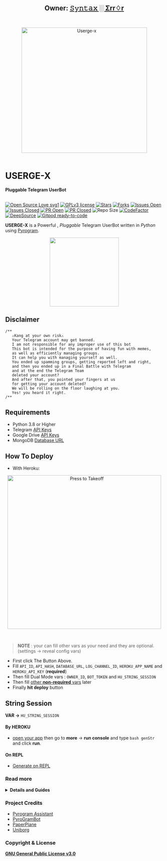 <h2 align="center"><b>Owner: <a href="https://telegram.dog/deleteduser420">𝚂𝚢𝚗𝚝𝚊𝚡 ░ Σrr♢r</a></b></h2>
<br>
<p align="center">
   <a href="https://github.com/shahrooz1397/USERGE-X"><img src="https://i.imgur.com/53mdl2v.png" alt="Userge-x" width=400px></a>
   <br>
   <br>
</p>
<h1>USERGE-X</h1>
<b>Pluggable Telegram UserBot</b>
<br>
<br>

[![Open Source Love svg1](https://badges.frapsoft.com/os/v1/open-source.png?v=103)](https://github.com/shahrooz1397/USERGE-X)
[![GPLv3 license](https://img.shields.io/badge/License-GPLv3-blue.svg?&style=flat-square)](https://github.com/shahrooz1397/USERGE-X#copyright--license)
[![Stars](https://img.shields.io/github/stars/code-rgb/USERGE-X?&style=flat-square)](https://github.com/shahrooz1397/USERGE-X/stargazers)
[![Forks](https://img.shields.io/github/forks/code-rgb/USERGE-X?&style=flat-square)](https://github.com/shahrooz1397/USERGE-X/network/members)
[![Issues Open](https://img.shields.io/github/issues/code-rgb/USERGE-X?&style=flat-square)](https://github.com/shahrooz1397/USERGE-X/issues)
[![Issues Closed](https://img.shields.io/github/issues-closed/code-rgb/USERGE-X?&style=flat-square)](https://github.com/shahrooz1397/USERGE-X/issues?q=is:closed)
[![PR Open](https://img.shields.io/github/issues-pr/code-rgb/USERGE-X?&style=flat-square)](https://github.com/shahrooz1397/USERGE-X/pulls)
[![PR Closed](https://img.shields.io/github/issues-pr-closed/code-rgb/USERGE-X?&style=flat-square)](https://github.com/shahrooz1397/USERGE-X/pulls?q=is:closed)
![Repo Size](https://img.shields.io/github/repo-size/code-rgb/userge-x?style=flat-square)
[![CodeFactor](https://www.codefactor.io/repository/github/code-rgb/userge-x/badge?&style=flat-square)](https://www.codefactor.io/repository/github/code-rgb/userge-x)
[![DeepSource](https://deepsource.io/gh/code-rgb/userge-x.svg/?label=active+issues&show_trend=true)](https://deepsource.io/gh/code-rgb/userge-x/?ref=repository-badge)
[![Gitpod ready-to-code](https://img.shields.io/badge/Gitpod-ready--to--code-blue?logo=gitpod&style=flat-square)](https://gitpod.io/#https://github.com/shahrooz1397/USERGE-X)
<br>

**USERGE-X** is a Powerful , _Pluggable_ Telegram UserBot written in _Python_ using [Pyrogram](https://github.com/pyrogram/pyrogram).
<br>
<p align="center">
    <a href="https://telegram.dog/x_xtests"><img src="https://img.shields.io/badge/Support%20Group-USERGE--%F0%9D%91%BF-blue?&logo=telegram&style=social" width=220px></a></p>

## Disclaimer
```
/**
   ⚠️Kang at your own risk⚠️          
   Your Telegram account may get banned.
   I am not responsible for any improper use of this bot
   This bot is intended for the purpose of having fun with memes,
   as well as efficiently managing groups.
   It can help you with managing yourself as well.
   You ended up spamming groups, getting reported left and right,
   and then you ended up in a Final Battle with Telegram
   and at the end the Telegram Team
   deleted your account?
   And after that, you pointed your fingers at us
   for getting your account deleted?
   We will be rolling on the floor laughing at you.
   Yes! you heard it right.
/**
```
## Requirements 
* Python 3.8 or Higher
* Telegram [API Keys](https://my.telegram.org/apps)
* Google Drive [API Keys](https://console.developers.google.com/)
* MongoDB [Database URL](https://cloud.mongodb.com/)
## How To Deploy 
* With Heroku:
<p align="center">
   <a href = "https://heroku.com/deploy?template=https://github.com/shahrooz1397/USERGE-X/tree/alpha"><img src="https://telegra.ph/file/57c4edb389224c9cf9996.png" alt="Press to Takeoff" width="490px"></a>
</p>
<br>

> **NOTE** : your can fill other vars as your need and they are optional. (settings -> reveal config vars)
* First click The Button Above.
* Fill `API_ID`, `API_HASH`, `DATABASE_URL`, `LOG_CHANNEL_ID`, `HEROKU_APP_NAME` and `HEROKU_API_KEY` (**required**)
* Then fill Dual Mode vars : `OWNER_ID`, `BOT_TOKEN` and `HU_STRING_SESSION`
* Then fill [other **non-required** vars](https://telegra.ph/Heroku-Vars-for-USERGE-X-08-25) later
* Finally **hit deploy** button
## String Session
**VAR ->** `HU_STRING_SESSION`
#### By HEROKU
- [open your app](https://dashboard.heroku.com/apps/) then go to **more** -> **run console** and type `bash genStr` and click **run**.
#### On REPL
- [Generate on REPL](https://repl.it/@Leorio/stringsessiongen#main.py)
### Read more
<details>
  <summary><b>Details and Guides</b></summary>

## Other Ways

* With Docker 🐳 
    <a href="https://github.com/shahrooz1397/USERGE-X/blob/alpha/resources/readmeDocker.md"><b>See Detailed Guide</b></a>

* With Git, Python and pip 🔧
  ```bash
  # clone the repo
  git clone https://github.com/shahrooz1397/USERGE-X.git
  cd userge-x

  # create virtualenv
  virtualenv -p /usr/bin/python3 venv
  . ./venv/bin/activate

  # install requirements
  pip install -r requirements.txt

  # Create config.env as given config.env.sample and fill that
  cp config.env.sample config.env

  # get string session and add it to config.env
  bash genStr

  # finally run the USERGE-X ;)
  bash run
  ```


<h2>Guide to Upstream Forked Repo</h2>
<a href="https://telegra.ph/Upstream-Userge-Forked-Repo-Guide-07-04"><b>Upstream Forked Repo</b></a>
<br>
<br>

<h3 align="center">Youtube Tutorial<h3>
<p align="center"><a href="https://youtu.be/M4T_BJvFqkc"><img src="https://i.imgur.com/VVgSk2m.png" width=250px></a>
</p>


## Features 

* Powerful and Very Useful **built-in** Plugins
  * gdrive [ upload / download / etc ] ( Team Drives Supported! ) 
  * zip / tar / unzip / untar / unrar
  * telegram upload / download
  * pmpermit / afk
  * notes / filters
  * split / combine
  * gadmin
  * plugin manager
  * ...and more
* Channel & Group log support
* Database support
* Build-in help support
* Easy to Setup & Use
* Easy to add / port Plugins
* Easy to write modules with the modified client

## Example Plugin 

```python
from userge import userge, Message, filters

LOG = userge.getLogger(__name__)  # logger object
CHANNEL = userge.getCLogger(__name__)  # channel logger object

# add command handler
@userge.on_cmd("test", about="help text to this command")
async def test_cmd(message: Message):
   LOG.info("starting test command...")  # log to console
   # some other stuff
   await message.edit("testing...", del_in=5)  # this will be automatically deleted after 5 sec
   # some other stuff
   await CHANNEL.log("testing completed!")  # log to channel

# add filters handler
@userge.on_filters(filters.me & filters.private)  # filter my private messages
async def test_filter(message: Message):
   LOG.info("starting filter command...")
   # some other stuff
   await message.reply(f"you typed - {message.text}", del_in=5)
   # some other stuff
   await CHANNEL.log("filter executed!")
```

</details> 

### Project Credits 
* [Pyrogram Assistant](https://github.com/pyrogram/assistant)
* [PyroGramBot](https://github.com/SpEcHiDe/PyroGramBot)
* [PaperPlane](https://github.com/RaphielGang/Telegram-Paperplane)
* [Uniborg](https://github.com/SpEcHiDe/UniBorg)
### Copyright & License 
[**GNU General Public License v3.0**](https://github.com/shahrooz1397/USERGE-X/blob/alpha/LICENSE)
